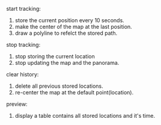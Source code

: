 start tracking:
1. store the current position every 10 seconds.
2. make the center of the map at the last position.
3. draw a polyline to refelct the stored path.

stop tracking:
1. stop storing the current location 
2. stop updating the map and the panorama.

clear history:
1. delete all previous stored locations.
2. re-center the map at the default point(location).

preview: 
 1. display a table contains all stored locations and it's time.        